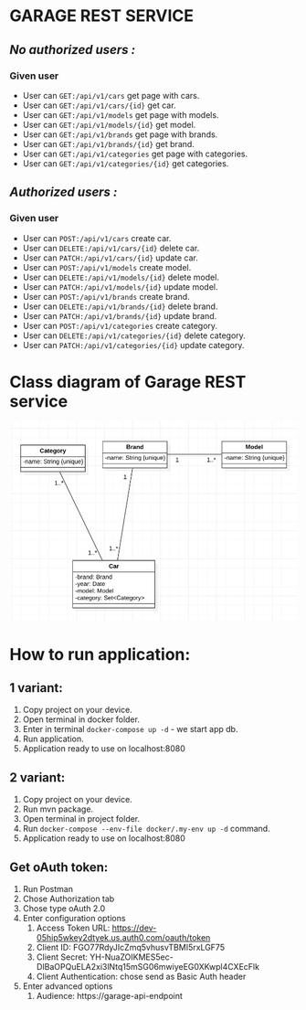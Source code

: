 # GARAGE REST SERVICE

## ***No authorized users :***

### Given user

- User can `GET:/api/v1/cars` get page with cars.
- User can `GET:/api/v1/cars/{id}` get car.
- User can `GET:/api/v1/models` get page with models.
- User can `GET:/api/v1/models/{id}` get model.
- User can `GET:/api/v1/brands` get page with brands.
- User can `GET:/api/v1/brands/{id}` get brand.
- User can `GET:/api/v1/categories` get page with categories.
- User can `GET:/api/v1/categories/{id}` get categories.

## ***Authorized users :***

### Given user 

- User can `POST:/api/v1/cars` create car.
- User can `DELETE:/api/v1/cars/{id}` delete car.
- User can `PATCH:/api/v1/cars/{id}` update car.
- User can `POST:/api/v1/models` create model.
- User can `DELETE:/api/v1/models/{id}` delete model.
- User can `PATCH:/api/v1/models/{id}` update model.
- User can `POST:/api/v1/brands` create brand.
- User can `DELETE:/api/v1/brands/{id}` delete brand.
- User can `PATCH:/api/v1/brands/{id}` update brand.
- User can `POST:/api/v1/categories` create category.
- User can `DELETE:/api/v1/categories/{id}` delete category.
- User can `PATCH:/api/v1/categories/{id}` update category.

# Class diagram of Garage REST service

![This is an image](car-rest-service.png)

# How to run application:

## 1 variant:

1. Copy project on your device.
2. Open terminal in docker folder.
3. Enter in terminal `docker-compose up -d` - we start app db.
4. Run application.
5. Application ready to use on localhost:8080

## 2 variant:

1. Copy project on your device.
2. Run mvn package.
3. Open terminal in project folder.
4. Run `docker-compose --env-file docker/.my-env up -d` command.
5. Application ready to use on localhost:8080

## Get oAuth token:
1. Run Postman
2. Chose Authorization tab
3. Chose type oAuth 2.0
4. Enter configuration options
   1. Access Token URL: https://dev-05hip5wkey2dtyek.us.auth0.com/oauth/token
   2. Client ID: FGO77RdyJIcZmq5vhusvTBMI5rxLGF75
   3. Client Secret: YH-NuaZOIKMES5ec-DlBaOPQuELA2xi3lNtq15mSG06mwiyeEG0XKwpl4CXEcFlk
   4. Client Authentication: chose send as Basic Auth header
5. Enter advanced options
   1. Audience: https://garage-api-endpoint



